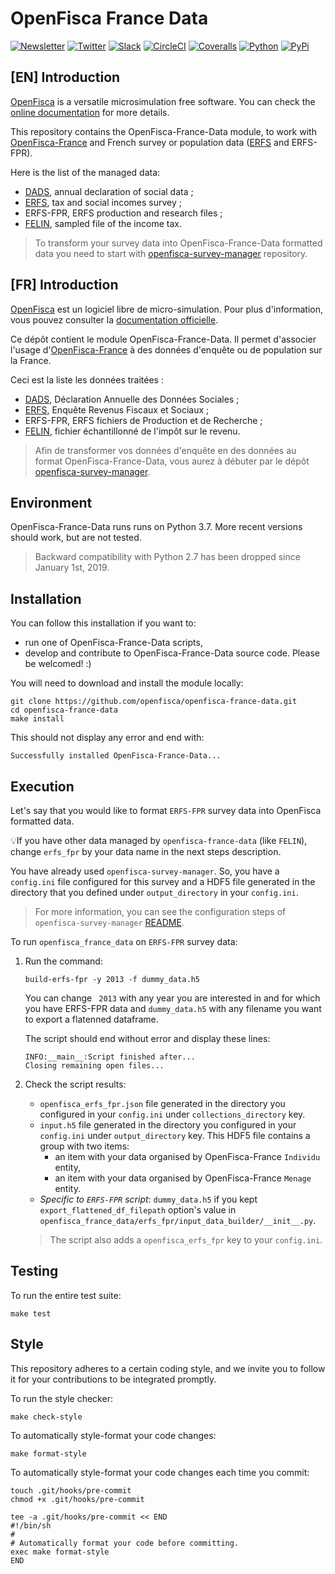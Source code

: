 # OpenFisca France Data

[![Newsletter](https://img.shields.io/badge/newsletter-subscribe!-informational.svg?style=flat)](mailto:contact%40openfisca.org?subject=Subscribe%20to%20your%20newsletter%20%7C%20S'inscrire%20%C3%A0%20votre%20newsletter&body=%5BEnglish%20version%20below%5D%0A%0ABonjour%2C%0A%0AVotre%C2%A0pr%C3%A9sence%C2%A0ici%C2%A0nous%C2%A0ravit%C2%A0!%20%F0%9F%98%83%0A%0AEnvoyez-nous%20cet%20email%20pour%20que%20l'on%20puisse%20vous%20inscrire%20%C3%A0%20la%20newsletter.%20%0A%0AAh%C2%A0!%20Et%20si%20vous%20pouviez%20remplir%20ce%20petit%20questionnaire%2C%20%C3%A7a%20serait%20encore%20mieux%C2%A0!%0Ahttps%3A%2F%2Fgoo.gl%2Fforms%2F45M0VR1TYKD1RGzX2%0A%0AAmiti%C3%A9%2C%0AL%E2%80%99%C3%A9quipe%20OpenFisca%0A%0A%3D%3D%3D%3D%3D%3D%3D%3D%3D%3D%3D%3D%3D%3D%3D%3D%3D%3D%20ENGLISH%20VERSION%20%3D%3D%3D%3D%3D%3D%3D%3D%3D%3D%3D%3D%3D%3D%3D%3D%3D%3D%3D%3D%3D%3D%3D%0A%0AHi%2C%20%0A%0AWe're%20glad%20to%20see%20you%20here!%20%F0%9F%98%83%0A%0APlease%20send%20us%20this%20email%2C%20so%20we%20can%20subscribe%20you%20to%20the%20newsletter.%0A%0AAlso%2C%20if%20you%20can%20fill%20out%20this%20short%20survey%2C%20even%20better!%0Ahttps%3A%2F%2Fgoo.gl%2Fforms%2FsOg8K1abhhm441LG2%0A%0ACheers%2C%0AThe%20OpenFisca%20Team)
[![Twitter](https://img.shields.io/badge/twitter-follow%20us!-9cf.svg?style=flat)](https://twitter.com/intent/follow?screen_name=openfisca)
[![Slack](https://img.shields.io/badge/slack-join%20us!-blueviolet.svg?style=flat)](mailto:contact%40openfisca.org?subject=Join%20you%20on%20Slack%20%7C%20Nous%20rejoindre%20sur%20Slack&body=%5BEnglish%20version%20below%5D%0A%0ABonjour%2C%0A%0AVotre%C2%A0pr%C3%A9sence%C2%A0ici%C2%A0nous%C2%A0ravit%C2%A0!%20%F0%9F%98%83%0A%0ARacontez-nous%20un%20peu%20de%20vous%2C%20et%20du%20pourquoi%20de%20votre%20int%C3%A9r%C3%AAt%20de%20rejoindre%20la%20communaut%C3%A9%20OpenFisca%20sur%20Slack.%0A%0AAh%C2%A0!%20Et%20si%20vous%20pouviez%20remplir%20ce%20petit%20questionnaire%2C%20%C3%A7a%20serait%20encore%20mieux%C2%A0!%0Ahttps%3A%2F%2Fgoo.gl%2Fforms%2F45M0VR1TYKD1RGzX2%0A%0AN%E2%80%99oubliez%20pas%20de%20nous%20envoyer%20cet%20email%C2%A0!%20Sinon%2C%20on%20ne%20pourra%20pas%20vous%20contacter%20ni%20vous%20inviter%20sur%20Slack.%0A%0AAmiti%C3%A9%2C%0AL%E2%80%99%C3%A9quipe%20OpenFisca%0A%0A%3D%3D%3D%3D%3D%3D%3D%3D%3D%3D%3D%3D%3D%3D%3D%3D%3D%3D%20ENGLISH%20VERSION%20%3D%3D%3D%3D%3D%3D%3D%3D%3D%3D%3D%3D%3D%3D%3D%3D%3D%3D%3D%3D%3D%3D%3D%0A%0AHi%2C%20%0A%0AWe're%20glad%20to%20see%20you%20here!%20%F0%9F%98%83%0A%0APlease%20tell%20us%20a%20bit%20about%20you%20and%20why%20you%20want%20to%20join%20the%20OpenFisca%20community%20on%20Slack.%0A%0AAlso%2C%20if%20you%20can%20fill%20out%20this%20short%20survey%2C%20even%20better!%0Ahttps%3A%2F%2Fgoo.gl%2Fforms%2FsOg8K1abhhm441LG2.%0A%0ADon't%20forget%20to%20send%20us%20this%20email!%20Otherwise%20we%20won't%20be%20able%20to%20contact%20you%20back%2C%20nor%20invite%20you%20on%20Slack.%0A%0ACheers%2C%0AThe%20OpenFisca%20Team)
[![CircleCI](https://img.shields.io/circleci/project/github/openfisca/openfisca-france-data/master.svg?style=flat)](https://circleci.com/gh/openfisca/openfisca-france-data)
[![Coveralls](https://img.shields.io/coveralls/github/openfisca/openfisca-france-data/master.svg?style=flat)](https://coveralls.io/github/openfisca/openfisca-france-data?branch=master)
[![Python](https://img.shields.io/pypi/pyversions/openfisca-france-data.svg)](https://pypi.python.org/pypi/openfisca-france-data)
[![PyPi](https://img.shields.io/pypi/v/openfisca-france-data.svg?style=flat)](https://pypi.python.org/pypi/openfisca-france-data)


## [EN] Introduction

[OpenFisca](https://openfisca.org) is a versatile microsimulation free software. You can check the [online documentation](https://openfisca.org/doc/) for more details.

This repository contains the OpenFisca-France-Data module, to work with [OpenFisca-France](https://github.com/openfisca/openfisca-france) and French survey or population data ([ERFS](https://www.insee.fr/en/metadonnees/source/serie/s1231) and ERFS-FPR).

Here is the list of the managed data:

* [DADS](https://www.insee.fr/en/metadonnees/source/serie/s1163), annual declaration of social data ;
* [ERFS](https://www.insee.fr/en/metadonnees/source/serie/s1231), tax and social incomes survey ;
* ERFS-FPR, ERFS production and research files ;
* [FELIN](https://www.casd.eu/en/source/sampled-file-of-the-income-tax/), sampled file of the income tax.

> To transform your survey data into OpenFisca-France-Data formatted data you need to start with  [openfisca-survey-manager](https://github.com/openfisca/openfisca-survey-manager) repository.

## [FR] Introduction

[OpenFisca](https://openfisca.org) est un logiciel libre de micro-simulation. Pour plus d'information, vous pouvez consulter la [documentation officielle](https://openfisca.org/doc/).

Ce dépôt contient le module OpenFisca-France-Data. Il permet d'associer l'usage d'[OpenFisca-France](https://github.com/openfisca/openfisca-france) à des données d'enquête ou de population sur la France.

Ceci est la liste les données traitées :

* [DADS](https://www.insee.fr/fr/metadonnees/source/serie/s1163), Déclaration Annuelle des Données Sociales ;
* [ERFS](https://www.insee.fr/fr/metadonnees/source/serie/s1231), Enquête Revenus Fiscaux et Sociaux ;
* ERFS-FPR, ERFS fichiers de Production et de Recherche ;
* [FELIN](https://www.casd.eu/source/fichier-echantillonne-de-limpot-sur-le-revenu/), fichier échantillonné de l'impôt sur le revenu.

> Afin de transformer vos données d'enquête en des données au format OpenFisca-France-Data, vous aurez à débuter par le dépôt [openfisca-survey-manager](https://github.com/openfisca/openfisca-survey-manager).

## Environment

OpenFisca-France-Data runs runs on Python 3.7.
More recent versions should work, but are not tested.

> Backward compatibility with Python 2.7 has been dropped since January 1st, 2019.

## Installation

You can follow this installation if you want to:
* run one of OpenFisca-France-Data scripts,
* develop and contribute to OpenFisca-France-Data source code. Please be welcomed! :)

You will need to download and install the module locally:

```shell
git clone https://github.com/openfisca/openfisca-france-data.git
cd openfisca-france-data
make install
```

This should not display any error and end with:

`Successfully installed OpenFisca-France-Data...`

## Execution

Let's say that you would like to format `ERFS-FPR` survey data into OpenFisca formatted data.

💡If you have other data managed by `openfisca-france-data` (like `FELIN`), change `erfs_fpr` by your data name in the next steps description.

You have already used `openfisca-survey-manager`. So, you have a `config.ini` file configured for this survey and a HDF5 file generated in the directory that you defined under `output_directory` in your `config.ini`.

> For more information, you can see the configuration steps of `openfisca-survey-manager` [README](https://github.com/openfisca/openfisca-survey-manager/blob/master/README.md).

To run `openfisca_france_data` on `ERFS-FPR` survey data:


1. Run the command:

    ```shell
    build-erfs-fpr -y 2013 -f dummy_data.h5
    ```

    You can change ` 2013` with any year you are interested in and for which you have ERFS-FPR data and `dummy_data.h5` with any filename you want to export a flatenned dataframe.

    The script should end without error and display these lines:
    ```shell
    INFO:__main__:Script finished after...
    Closing remaining open files...
    ```

2. Check the script results:

   * `openfisca_erfs_fpr.json` file generated in the directory you configured in your `config.ini` under `collections_directory` key.
   * `input.h5` file generated in the directory you configured in your `config.ini` under `output_directory` key. This HDF5 file contains a group with two items:
     * an item with your data organised by OpenFisca-France `Individu` entity,
     * an item with your data organised by OpenFisca-France `Menage` entity.
   * _Specific to `ERFS-FPR` script_: `dummy_data.h5` if you kept `export_flattened_df_filepath` option's value in `openfisca_france_data/erfs_fpr/input_data_builder/__init__.py`.

    > The script also adds a `openfisca_erfs_fpr` key to your `config.ini`.

## Testing

To run the entire test suite:

```shell
make test
```

## Style

This repository adheres to a certain coding style, and we invite you to follow it for your contributions to be integrated promptly.

To run the style checker:

```shell
make check-style
```

To automatically style-format your code changes:

```shell
make format-style
```

To automatically style-format your code changes each time you commit:

```shell
touch .git/hooks/pre-commit
chmod +x .git/hooks/pre-commit

tee -a .git/hooks/pre-commit << END
#!/bin/sh
#
# Automatically format your code before committing.
exec make format-style
END
```
